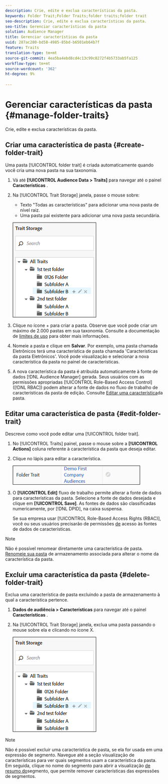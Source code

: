 ```yaml
---
description: Crie, edite e exclua características da pasta.
keywords: Folder Trait;Folder Traits;folder traits;folder trait
seo-description: Crie, edite e exclua características da pasta.
seo-title: Gerenciar características da pasta
solution: Audience Manager
title: Gerenciar características da pasta
uuid: 287ac280-bd58-4985-85bd-b6501eb64b7f
feature: Traits
translation-type: tm+mt
source-git-commit: 4ea5ba4ebd8cd4c13c99c8272f4b5733ab5fa125
workflow-type: tm+mt
source-wordcount: '362'
ht-degree: 9%

---
```



# Gerenciar características da pasta {#manage-folder-traits}

Crie, edite e exclua características da pasta.

## Criar uma característica de pasta {#create-folder-trait}

Uma pasta [!UICONTROL folder trait] é criada automaticamente quando você cria uma nova pasta na sua taxonomia.

<!-- create-folder-trait.xml -->

1. Vá até **[!UICONTROL Audience Data > Traits]** para navegar até o painel **Características** .
1. Na [!UICONTROL Trait Storage] janela, passe o mouse sobre:

   * Texto &quot;Todas as características&quot; para adicionar uma nova pasta de nível raiz.
   * Uma pasta pai existente para adicionar uma nova pasta secundária.

   ![](assets/folder_traits_create.PNG)

1. Clique no ícone + para criar a pasta. Observe que você pode criar um máximo de 2.000 pastas em sua taxonomia. Consulte a documentação de [limites de uso](../../features/administration/usage-limits.md) para obter mais informações.
1. Nomeie a pasta e clique em **Salvar**. Por exemplo, uma pasta chamada Eletrônicos terá uma característica de pasta chamada &#39;Características da pasta Eletrônicos&#39;. Você pode visualização e selecionar a nova característica da pasta no painel de características.
1. A nova característica da pasta é atribuída automaticamente à fonte de dados [!DNL Audience Manager] gerada. Seus usuários com as permissões apropriadas [!UICONTROL Role-Based Access Control] ([!DNL RBAC]) podem alterar a fonte de dados no fluxo de trabalho de características da pasta de edição. Consulte [Editar uma característica](../../features/traits/manage-folder-traits.md#edit-folder-trait)da pasta.

## Editar uma característica de pasta {#edit-folder-trait}

Descreve como você pode editar uma [!UICONTROL folder trait].

<!-- edit-folder-trait.xml -->

1. No [!UICONTROL Traits] painel, passe o mouse sobre a **[!UICONTROL Actions]** coluna referente à característica da pasta que deseja editar.
1. Clique no lápis para editar a característica.

   ![](assets/folder_traits_edit_border.png)

1. O **[!UICONTROL Edit]** fluxo de trabalho permite alterar a fonte de dados para características da pasta. Selecione a fonte de dados desejada e clique em **[!UICONTROL Save]**. As fontes de dados são classificadas numericamente, por [!DNL DPID], na caixa suspensa.

   Se sua empresa usar [!UICONTROL Role-Based Access Rights (RBAC)], você ou seus usuários precisarão de permissões [de](../../features/traits/about-folder-traits.md#role-based-access-controls) acesso às fontes de dados de características.

>[!NOTE]
>
>Não é possível renomear diretamente uma característica de pasta. [Renomeie sua pasta](../../features/traits/trait-storage.md#rename-delete-trait-storage-folder) de armazenamento associada para alterar o nome da característica da pasta.

## Excluir uma característica da pasta {#delete-folder-trait}

Exclua uma característica de pasta excluindo a pasta de armazenamento à qual a característica pertence.

<!-- delete-folder-trait.xml -->

1. **Dados de audiência > Características** para navegar até o painel **Características** .
1. Na [!UICONTROL Trait Storage] janela, exclua uma pasta passando o mouse sobre ela e clicando no ícone X.

   ![Resultado da etapa](assets/folder_traits_create.PNG)

>[!NOTE]
>
>Não é possível excluir uma característica de pasta, se ela for usada em uma expressão de segmento. Navegue até a seção visualização [](../../features/traits/trait-details-page.md) de características para ver quais segmentos usam a característica da pasta. Em seguida, clique no nome do segmento para abrir a visualização [de resumo do](../../features/segments/segment-summary-view.md)segmento, que permite remover características das expressões de segmentos.
